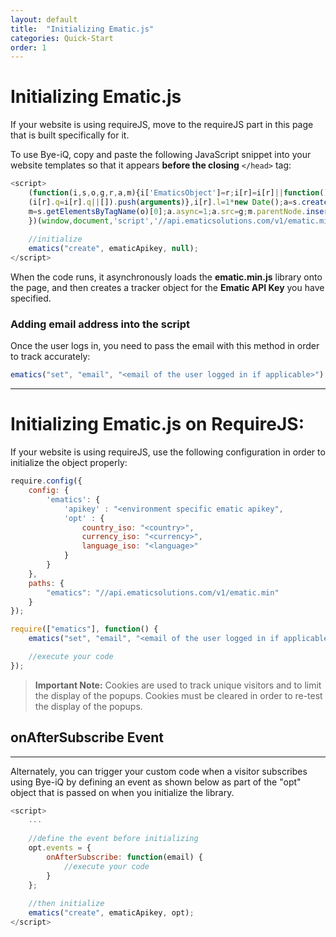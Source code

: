```yaml
---
layout: default
title:  "Initializing Ematic.js"
categories: Quick-Start
order: 1
---
```


# Initializing Ematic.js

If your website is using requireJS, move to the requireJS part in this page that is built specifically for it.

To use Bye-iQ, copy and paste the following JavaScript snippet into your website templates so that it appears __before the closing__ ```</head>``` tag:


```js
<script>
    (function(i,s,o,g,r,a,m){i['EmaticsObject']=r;i[r]=i[r]||function(){
    (i[r].q=i[r].q||[]).push(arguments)},i[r].l=1*new Date();a=s.createElement(o),
    m=s.getElementsByTagName(o)[0];a.async=1;a.src=g;m.parentNode.insertBefore(a,m)
    })(window,document,'script','//api.ematicsolutions.com/v1/ematic.min.js','ematics');
    
    //initialize
    ematics("create", ematicApikey, null);
</script>
```

When the code runs, it asynchronously loads the __ematic.min.js__ library onto the page, and then creates a tracker object for the __Ematic API Key__ you have specified.

### Adding email address into the script

Once the user logs in, you need to pass the email with this method in order to track accurately:

```js
ematics("set", "email", "<email of the user logged in if applicable>")
```
---
# Initializing Ematic.js on RequireJS:

If your website is using requireJS, use the following configuration in order to initialize the object properly:

```js
require.config({
    config: {
        'ematics': {
            'apikey' : "<environment specific ematic apikey",
            'opt' : {
                country_iso: "<country>",
                currency_iso: "<currency>",
                language_iso: "<language>"
            }
        }
    },
    paths: {
        "ematics": "//api.ematicsolutions.com/v1/ematic.min"
    }
});

require(["ematics"], function() {
    ematics("set", "email", "<email of the user logged in if applicable>");

    //execute your code
});
```
> __Important Note:__ Cookies are used to track unique visitors and to limit the display of the popups. Cookies must be cleared in order to re-test the display of the popups.

## onAfterSubscribe Event
---
Alternately, you can trigger your custom code when a visitor subscribes using Bye-iQ by defining an event as shown below as part of the "opt" object that is passed on when you initialize the library.

```js
<script>
    ...
    
    //define the event before initializing
    opt.events = {
        onAfterSubscribe: function(email) {
            //execute your code
        }
    };
    
    //then initialize
    ematics("create", ematicApikey, opt);
</script>
```
